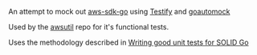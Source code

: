 
An attempt to mock out [aws-sdk-go](https://github.com/aws/aws-sdk-go) using [Testify](github.com/stretchr/testify) and [goautomock](https://github.com/ernesto-jimenez/goautomock)

Used by the [awsutil](https://github.com/tleyden/awsutil) repo for it's functional tests.

Uses the methodology described in [Writing good unit tests for SOLID Go](https://blog.gopheracademy.com/advent-2016/how-to-write-good-tests-for-solid-code/)  

